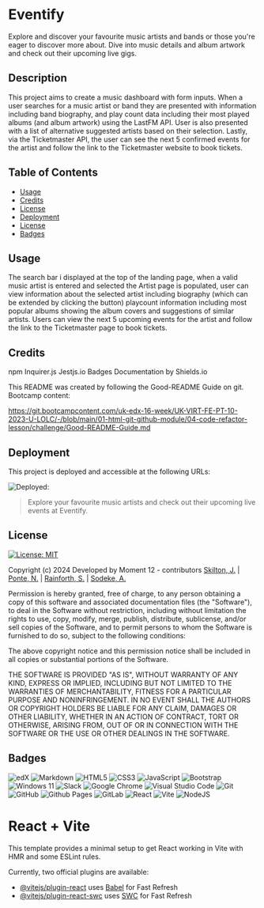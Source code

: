 # Eventify

Explore and discover your favourite music artists and bands or those you're eager to discover more about. Dive into music details and album artwork and check out their upcoming live gigs.


## Description

This project aims to create a music dashboard with form inputs. When a user searches for a music artist or band they are presented with information including band biography, and play count data including their most played albums (and album artwork) using the LastFM API. 
User is also presented with a list of alternative suggested artists based on their selection.
Lastly, via the Ticketmaster API, the user can see the next 5 confirmed events for the artist and follow the link to the Ticketmaster website to book tickets.


## Table of Contents

- [Usage](#usage)
- [Credits](#credits)
- [License](#license)
- [Deployment](#deployment)
- [License](#license)
- [Badges](#badges)


## Usage

The search bar i displayed at the top of the landing page, when a valid music artist is entered and selected the Artist page is populated, user can view information about the selected artist including biography (which can be extended by  clicking the button) playcount information including most popular albums showing the album covers and suggestions of similar artists.
Users can view the next 5 upcoming events for the artist and follow the link to the Ticketmaster page to book tickets.


## Credits
npm Inquirer.js
Jestjs.io
Badges Documentation by Shields.io


This README was created by following the Good-README Guide on git. Bootcamp content:

https://git.bootcampcontent.com/uk-edx-16-week/UK-VIRT-FE-PT-10-2023-U-LOLC/-/blob/main/01-html-git-github-module/04-code-refactor-lesson/challenge/Good-README-Guide.md


## Deployment

This project is deployed and accessible at the following URLs:

![Deployed:](go-eventify.netlify.app)


> Explore your favourite music artists and check out their upcoming live events at Eventify.


## License

[![License: MIT](https://img.shields.io/badge/License-MIT-yellow.svg)](https://opensource.org/licenses/MIT)

Copyright (c) 2024 Developed by Moment 12 - contributors [Skilton, J.](https://github.com/jsskilton) | [Ponte, N.](https://github.com/deponte-designer) | [Rainforth, S.](https://github.com/Meisterstu) | [Sodeke, A.](https://github.com/abbysod)
 

Permission is hereby granted, free of charge, to any person obtaining a copy of this software and associated documentation files (the "Software"), to deal in the Software without restriction, including without limitation the rights to use, copy, modify, merge, publish, distribute, sublicense, and/or sell copies of the Software, and to permit persons to whom the Software is furnished to do so, subject to the following conditions:

The above copyright notice and this permission notice shall be included in all copies or substantial portions of the Software.

THE SOFTWARE IS PROVIDED "AS IS", WITHOUT WARRANTY OF ANY KIND, EXPRESS OR IMPLIED, INCLUDING BUT NOT LIMITED TO THE WARRANTIES OF MERCHANTABILITY, FITNESS FOR A PARTICULAR PURPOSE AND NONINFRINGEMENT. IN NO EVENT SHALL THE AUTHORS OR COPYRIGHT HOLDERS BE LIABLE FOR ANY CLAIM, DAMAGES OR OTHER LIABILITY, WHETHER IN AN ACTION OF CONTRACT, TORT OR OTHERWISE, ARISING FROM, OUT OF OR IN CONNECTION WITH THE SOFTWARE OR THE USE OR OTHER DEALINGS IN THE SOFTWARE.


## Badges

![edX](https://img.shields.io/badge/edX-%2302262B.svg?style=for-the-badge&logo=edX&logoColor=white)
![Markdown](https://img.shields.io/badge/markdown-%23000000.svg?style=for-the-badge&logo=markdown&logoColor=white)
![HTML5](https://img.shields.io/badge/html5-%23E34F26.svg?style=for-the-badge&logo=html5&logoColor=white)
![CSS3](https://img.shields.io/badge/css3-%231572B6.svg?style=for-the-badge&logo=css3&logoColor=white)
![JavaScript](https://img.shields.io/badge/javascript-%23323330.svg?style=for-the-badge&logo=javascript&logoColor=%23F7DF1E)
![Bootstrap](https://img.shields.io/badge/bootstrap-%238511FA.svg?style=for-the-badge&logo=bootstrap&logoColor=white)
![Windows 11](https://img.shields.io/badge/Windows%2011-%230079d5.svg?style=for-the-badge&logo=Windows%2011&logoColor=white)
![Slack](https://img.shields.io/badge/Slack-4A154B?style=for-the-badge&logo=slack&logoColor=white)
![Google Chrome](https://img.shields.io/badge/Google%20Chrome-4285F4?style=for-the-badge&logo=GoogleChrome&logoColor=white)
![Visual Studio Code](https://img.shields.io/badge/Visual%20Studio%20Code-0078d7.svg?style=for-the-badge&logo=visual-studio-code&logoColor=white)
![Git](https://img.shields.io/badge/git-%23F05033.svg?style=for-the-badge&logo=git&logoColor=white)
![GitHub](https://img.shields.io/badge/github-%23121011.svg?style=for-the-badge&logo=github&logoColor=white)
![Github Pages](https://img.shields.io/badge/github%20pages-121013?style=for-the-badge&logo=github&logoColor=white)
![GitLab](https://img.shields.io/badge/gitlab-%23181717.svg?style=for-the-badge&logo=gitlab&logoColor=white)
![React](https://img.shields.io/badge/react-%2320232a.svg?style=for-the-badge&logo=react&logoColor=%2361DAFB)
![Vite](https://img.shields.io/badge/vite-%23646CFF.svg?style=for-the-badge&logo=vite&logoColor=white)
![NodeJS](https://img.shields.io/badge/node.js-6DA55F?style=for-the-badge&logo=node.js&logoColor=white)



# React + Vite

This template provides a minimal setup to get React working in Vite with HMR and some ESLint rules.

Currently, two official plugins are available:

- [@vitejs/plugin-react](https://github.com/vitejs/vite-plugin-react/blob/main/packages/plugin-react/README.md) uses [Babel](https://babeljs.io/) for Fast Refresh
- [@vitejs/plugin-react-swc](https://github.com/vitejs/vite-plugin-react-swc) uses [SWC](https://swc.rs/) for Fast Refresh
